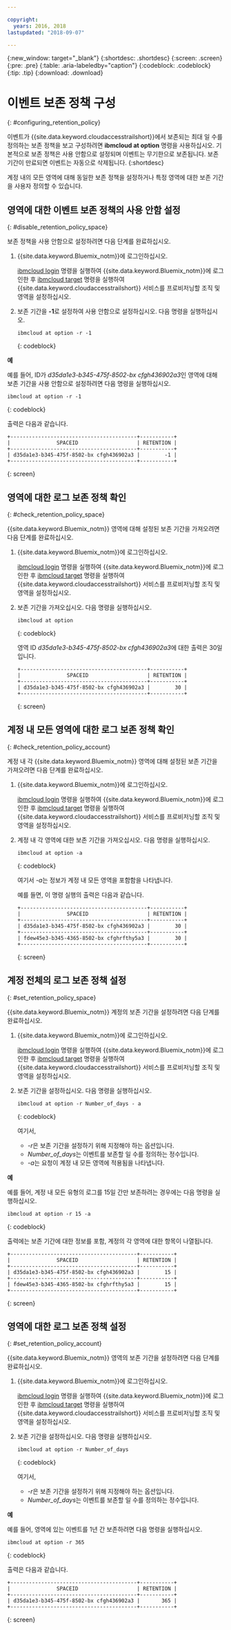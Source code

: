 ```yaml
---

copyright:
  years: 2016, 2018
lastupdated: "2018-09-07"

---
```


{:new_window: target="_blank"}
{:shortdesc: .shortdesc}
{:screen: .screen}
{:pre: .pre}
{:table: .aria-labeledby="caption"}
{:codeblock: .codeblock}
{:tip: .tip}
{:download: .download}


# 이벤트 보존 정책 구성
{: #configuring_retention_policy}

이벤트가 {{site.data.keyword.cloudaccesstrailshort}}에서 보존되는 최대 일 수를 정의하는 보존 정책을 보고 구성하려면 **ibmcloud at option** 명령을 사용하십시오. 기본적으로 보존 정책은 사용 안함으로 설정되며 이벤트는 무기한으로 보존됩니다. 보존 기간이 만료되면 이벤트는 자동으로 삭제됩니다.
{:shortdesc}

계정 내의 모든 영역에 대해 동일한 보존 정책을 설정하거나 특정 영역에 대한 보존 기간을 사용자 정의할 수 있습니다.  


## 영역에 대한 이벤트 보존 정책의 사용 안함 설정
{: #disable_retention_policy_space}

보존 정책을 사용 안함으로 설정하려면 다음 단계를 완료하십시오. 

1. {{site.data.keyword.Bluemix_notm}}에 로그인하십시오.  

    [ibmcloud login](/docs/cli/reference/ibmcloud/bx_cli.html#ibmcloud_login) 명령을 실행하여 {{site.data.keyword.Bluemix_notm}}에 로그인한 후 [ibmcloud target](/docs/cli/reference/ibmcloud/bx_cli.html#ibmcloud_target) 명령을 실행하여 {{site.data.keyword.cloudaccesstrailshort}} 서비스를 프로비저닝할 조직 및 영역을 설정하십시오. 
	
2. 보존 기간을 **-1**로 설정하여 사용 안함으로 설정하십시오. 다음 명령을 실행하십시오.

    ```
    ibmcloud at option -r -1
    ```
    {: codeblock}
    
**예**
    
예를 들어, ID가 *d35da1e3-b345-475f-8502-bx cfgh436902a3*인 영역에 대해 보존 기간을 사용 안함으로 설정하려면 다음 명령을 실행하십시오. 

```
ibmcloud at option -r -1
```
{: codeblock}

출력은 다음과 같습니다. 

```
+-----------------------------------------+-----------+
|               SPACEID                   | RETENTION |
+-----------------------------------------+-----------+
| d35da1e3-b345-475f-8502-bx cfgh436902a3 |        -1 |
+-----------------------------------------+-----------+
```
{: screen} 



## 영역에 대한 로그 보존 정책 확인
{: #check_retention_policy_space}

{{site.data.keyword.Bluemix_notm}} 영역에 대해 설정된 보존 기간을 가져오려면 다음 단계를 완료하십시오. 

1. {{site.data.keyword.Bluemix_notm}}에 로그인하십시오.  

    [ibmcloud login](/docs/cli/reference/ibmcloud/bx_cli.html#ibmcloud_login) 명령을 실행하여 {{site.data.keyword.Bluemix_notm}}에 로그인한 후 [ibmcloud target](/docs/cli/reference/ibmcloud/bx_cli.html#ibmcloud_target) 명령을 실행하여 {{site.data.keyword.cloudaccesstrailshort}} 서비스를 프로비저닝할 조직 및 영역을 설정하십시오. 
	
2. 보존 기간을 가져오십시오. 다음 명령을 실행하십시오.

    ```
    ibmcloud at option
    ```
    {: codeblock}

    영역 ID *d35da1e3-b345-475f-8502-bx cfgh436902a3*에 대한 출력은 30일입니다. 

    ```
    +-----------------------------------------+-----------+
    |               SPACEID                   | RETENTION |
    +-----------------------------------------+-----------+
    | d35da1e3-b345-475f-8502-bx cfgh436902a3 |        30 |
    +-----------------------------------------+-----------+
    ```
    {: screen}
    

## 계정 내 모든 영역에 대한 로그 보존 정책 확인
{: #check_retention_policy_account}

계정 내 각 {{site.data.keyword.Bluemix_notm}} 영역에 대해 설정된 보존 기간을 가져오려면 다음 단계를 완료하십시오. 

1. {{site.data.keyword.Bluemix_notm}}에 로그인하십시오.  

    [ibmcloud login](/docs/cli/reference/ibmcloud/bx_cli.html#ibmcloud_login) 명령을 실행하여 {{site.data.keyword.Bluemix_notm}}에 로그인한 후 [ibmcloud target](/docs/cli/reference/ibmcloud/bx_cli.html#ibmcloud_target) 명령을 실행하여 {{site.data.keyword.cloudaccesstrailshort}} 서비스를 프로비저닝할 조직 및 영역을 설정하십시오. 
    
2. 계정 내 각 영역에 대한 보존 기간을 가져오십시오. 다음 명령을 실행하십시오.

    ```
    ibmcloud at option -a
    ```
    {: codeblock}
	
	여기서 *-a*는 정보가 계정 내 모든 영역을 포함함을 나타냅니다. 

    예를 들면, 이 명령 실행의 출력은 다음과 같습니다. 

    ```
    +-----------------------------------------+-----------+
    |               SPACEID                   | RETENTION |
    +-----------------------------------------+-----------+
    | d35da1e3-b345-475f-8502-bx cfgh436902a3 |        30 |
    +-----------------------------------------+-----------+
    | fdew45e3-b345-4365-8502-bx cfghrfthy5a3 |        30 |
    +-----------------------------------------+-----------+
    ```
    {: screen}
    

## 계정 전체의 로그 보존 정책 설정
{: #set_retention_policy_space}

{{site.data.keyword.Bluemix_notm}} 계정의 보존 기간을 설정하려면 다음 단계를 완료하십시오. 

1. {{site.data.keyword.Bluemix_notm}}에 로그인하십시오.  

    [ibmcloud login](/docs/cli/reference/ibmcloud/bx_cli.html#ibmcloud_login) 명령을 실행하여 {{site.data.keyword.Bluemix_notm}}에 로그인한 후 [ibmcloud target](/docs/cli/reference/ibmcloud/bx_cli.html#ibmcloud_target) 명령을 실행하여 {{site.data.keyword.cloudaccesstrailshort}} 서비스를 프로비저닝할 조직 및 영역을 설정하십시오. 
	
2. 보존 기간을 설정하십시오. 다음 명령을 실행하십시오.

    ```
    ibmcloud at option -r Number_of_days - a
    ```
    {: codeblock}
    
    여기서, 
	* *-r*은 보존 기간을 설정하기 위해 지정해야 하는 옵션입니다. 
	* *Number_of_days*는 이벤트를 보존할 일 수를 정의하는 정수입니다.  
	* *-a*는 요청이 계정 내 모든 영역에 적용됨을 나타냅니다. 
    
    
**예**
    
예를 들어, 계정 내 모든 유형의 로그를 15일 간만 보존하려는 경우에는 다음 명령을 실행하십시오. 

```
ibmcloud at option -r 15 -a
```
{: codeblock}

출력에는 보존 기간에 대한 정보를 포함, 계정의 각 영역에 대한 항목이 나열됩니다. 

```
+-----------------------------------------+-----------+
|               SPACEID                   | RETENTION |
+-----------------------------------------+-----------+
| d35da1e3-b345-475f-8502-bx cfgh436902a3 |        15 |
+-----------------------------------------+-----------+
| fdew45e3-b345-4365-8502-bx cfghrfthy5a3 |        15 |
+-----------------------------------------+-----------+
```
{: screen}

## 영역에 대한 로그 보존 정책 설정
{: #set_retention_policy_account}

{{site.data.keyword.Bluemix_notm}} 영역의 보존 기간을 설정하려면 다음 단계를 완료하십시오. 

1. {{site.data.keyword.Bluemix_notm}}에 로그인하십시오.  

    [ibmcloud login](/docs/cli/reference/ibmcloud/bx_cli.html#ibmcloud_login) 명령을 실행하여 {{site.data.keyword.Bluemix_notm}}에 로그인한 후 [ibmcloud target](/docs/cli/reference/ibmcloud/bx_cli.html#ibmcloud_target) 명령을 실행하여 {{site.data.keyword.cloudaccesstrailshort}} 서비스를 프로비저닝할 조직 및 영역을 설정하십시오. 
    
2. 보존 기간을 설정하십시오. 다음 명령을 실행하십시오.

    ```
    ibmcloud at option -r Number_of_days
    ```
    {: codeblock}
    
    여기서, 
	* *-r*은 보존 기간을 설정하기 위해 지정해야 하는 옵션입니다. 
	* *Number_of_days*는 이벤트를 보존할 일 수를 정의하는 정수입니다. 
    
    
**예**
    
예를 들어, 영역에 있는 이벤트를 1년 간 보존하려면 다음 명령을 실행하십시오. 

```
ibmcloud at option -r 365
```
{: codeblock}

출력은 다음과 같습니다. 

```
+-----------------------------------------+-----------+
|               SPACEID                   | RETENTION |
+-----------------------------------------+-----------+
| d35da1e3-b345-475f-8502-bx cfgh436902a3 |       365 |
+-----------------------------------------+-----------+
```
{: screen}


